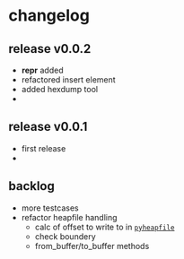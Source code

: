 
# changelog

## release v0.0.2

- __repr__ added
- refactored insert element
- added hexdump tool
- 


## release v0.0.1 

- first release
- 


## backlog

- more testcases
- refactor heapfile handling
  - calc of offset to write to in [`pyheapfile`](https://github.com/kr-g/pyheapfile/)
  - check boundery
  - from_buffer/to_buffer methods
  

